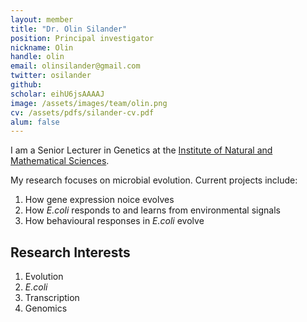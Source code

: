 ```yaml
---
layout: member
title: "Dr. Olin Silander"
position: Principal investigator
nickname: Olin
handle: olin
email: olinsilander@gmail.com
twitter: osilander
github:
scholar: eihU6jsAAAAJ
image: /assets/images/team/olin.png
cv: /assets/pdfs/silander-cv.pdf
alum: false
---
```

I am a Senior Lecturer in Genetics at the [Institute of Natural and Mathematical Sciences](http://www.massey.ac.nz/massey/explore/departments/institute-natural-mathematical-sciences/institute-natural-mathematical-sciences_home.cfm).

My research focuses on microbial evolution. Current projects include:
1. How gene expression noice evolves
2. How *E.coli* responds to and learns from environmental signals
3. How behavioural responses in *E.coli* evolve

## Research Interests
1. Evolution
2. *E.coli*
3. Transcription
4. Genomics
